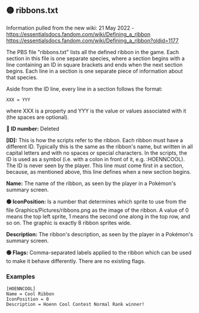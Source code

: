 ## 🟡 ribbons.txt

Information pulled from the new wiki:
21 May 2022 - https://essentialsdocs.fandom.com/wiki/Defining_a_ribbon
https://essentialsdocs.fandom.com/wiki/Defining_a_ribbon?oldid=1177

The PBS file "ribbons.txt" lists all the defined ribbon in the game. Each section in this file is one separate species, where a section begins with a line containing an ID in square brackets and ends when the next section begins. Each line in a section is one separate piece of information about that species.

Aside from the ID line, every line in a section follows the format:
```
XXX = YYY
```

where XXX is a property and YYY is the value or values associated with it (the spaces are optional).

**🔴 ID number:**
Deleted

**[ID]:**
This is how the scripts refer to the ribbon. Each ribbon must have a different ID. Typically this is the same as the ribbon's name, but written in all capital letters and with no spaces or special characters. In the scripts, the ID is used as a symbol (i.e. with a colon in front of it, e.g. :HOENNCOOL). The ID is never seen by the player.
This line must come first in a section, because, as mentioned above, this line defines when a new section begins.

**Name:**
The name of the ribbon, as seen by the player in a Pokémon's summary screen.

**🟢 IconPosition:**
Is a number that determines which sprite to use from the file Graphics/Pictures/ribbons.png as the image of the ribbon. A value of 0 means the top left sprite, 1 means the second one along in the top row, and so on. The graphic is exactly 8 ribbon sprites wide.

**Description:**
The ribbon's description, as seen by the player in a Pokémon's summary screen.

**🟢 Flags:**
Comma-separated labels applied to the ribbon which can be used to make it behave differently. There are no existing flags.

### Examples

```
[HOENNCOOL]
Name = Cool Ribbon
IconPosition = 0
Description = Hoenn Cool Contest Normal Rank winner!
```